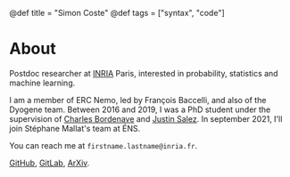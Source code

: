 @def title = "Simon Coste"
@def tags = ["syntax", "code"]

# About


Postdoc researcher at [INRIA](https://www.inria.fr/en) Paris, interested in probability, statistics and machine learning. 

I am a member of ERC Nemo, led by François Baccelli, and also of the Dyogene team.  Between 2016 and 2019, I was a PhD student under the supervision of [Charles Bordenave](http://www.i2m.univ-amu.fr/perso/charles.bordenave/start) and [Justin Salez](https://www.ceremade.dauphine.fr/~salez/). In september 2021, I'll join Stéphane Mallat's team at ÉNS.

You can reach me at `firstname.lastname@inria.fr`. 

[GitHub](https://github.com/SimonCoste), [GitLab](https://gitlab.inria.fr/scoste), [ArXiv](https://arxiv.org/search/?searchtype=author&query=Coste%2C+S).





